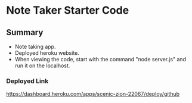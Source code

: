 # Note Taker Starter Code

## Summary

- Note taking app.
- Deployed heroku website. 
- When viewing the code, start with the command "node server.js" and run it on the localhost. 

### Deployed Link

https://dashboard.heroku.com/apps/scenic-zion-22067/deploy/github

